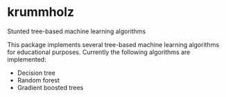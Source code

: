 # krummholz
Stunted tree-based machine learning algorithms

This package implements several tree-based machine learning algorithms for educational purposes. 
Currently the following algorithms are implemented: 
- Decision tree
- Random forest
- Gradient boosted trees

